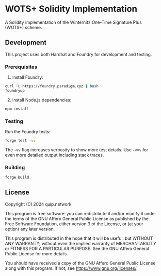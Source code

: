 # WOTS+ Solidity Implementation

A Solidity implementation of the Winternitz One-Time Signature Plus (WOTS+) scheme.

## Development

This project uses both Hardhat and Foundry for development and testing.

### Prerequisites

1. Install Foundry:
```bash
curl -L https://foundry.paradigm.xyz | bash
foundryup
```

2. Install Node.js dependencies:
```bash
npm install
```

### Testing

Run the Foundry tests:
```bash
forge test -vv
```

The `-vv` flag increases verbosity to show more test details. Use `-vvv` for even more detailed output including stack traces.

### Building

```bash
forge build
```

## License

Copyright (C) 2024 quip.network

This program is free software: you can redistribute it and/or modify
it under the terms of the GNU Affero General Public License as published by
the Free Software Foundation, either version 3 of the License, or
(at your option) any later version.

This program is distributed in the hope that it will be useful,
but WITHOUT ANY WARRANTY; without even the implied warranty of
MERCHANTABILITY or FITNESS FOR A PARTICULAR PURPOSE. See the
GNU Affero General Public License for more details.

You should have received a copy of the GNU Affero General Public License
along with this program. If not, see <https://www.gnu.org/licenses/>.
